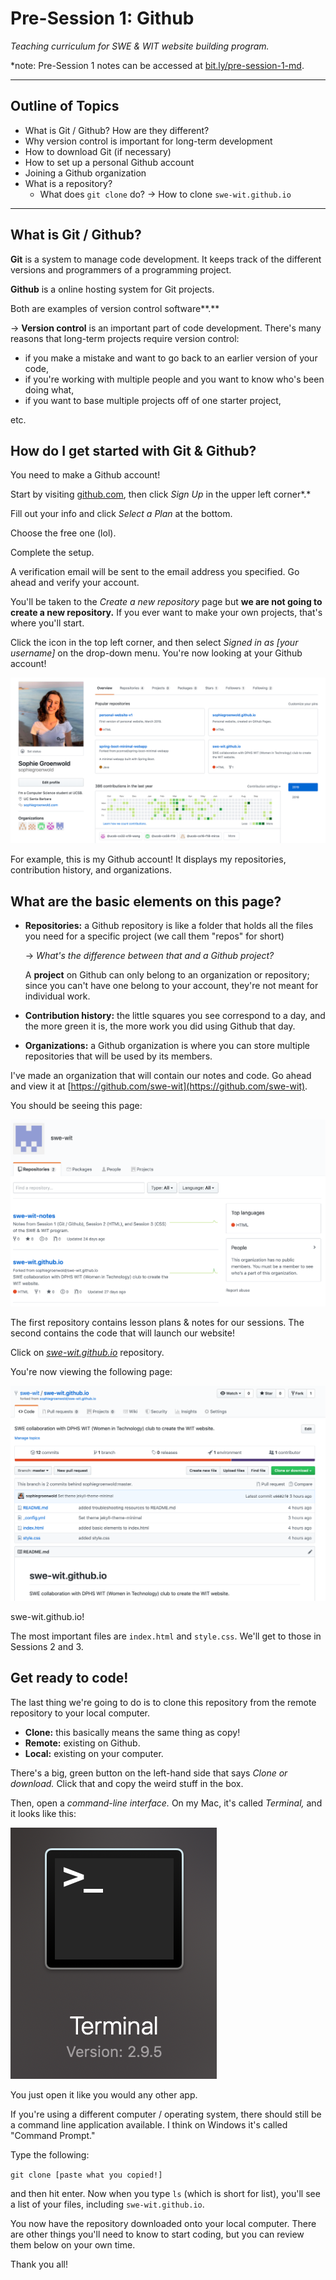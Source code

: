 # Pre-Session 1: Github

*Teaching curriculum for SWE & WIT website building program.*

*note: Pre-Session 1 notes can be accessed at [bit.ly/pre-session-1-md](http://bit.ly/pre-session-1-md).

---

## Outline of Topics

- What is Git / Github? How are they different?
- Why version control is important for long-term development
- How to download Git (if necessary)
- How to set up a personal Github account
- Joining a Github organization
- What is a repository?
    - What does `git clone` do? → How to clone `swe-wit.github.io`

---

## What is Git / Github?

**Git** is a system to manage code development. It keeps track of the different versions and programmers of a programming project.

**Github** is a online hosting system for Git projects. 

Both are examples of version control software**.** 

→ **Version control** is an important part of code development. There's many reasons that long-term projects require version control:

- if you make a mistake and want to go back to an earlier version of your code,
- if you're working with multiple people and you want to know who's been doing what,
- if you want to base multiple projects off of one starter project,

etc. 

## How do I get started with Git & Github?

You need to make a Github account!

Start by visiting [github.com](https://github.com), then click *Sign Up* in the upper left corner*.*  

Fill out your info and click *Select a Plan* at the bottom. 

Choose the free one (lol). 

Complete the setup. 

A verification email will be sent to the email address you specified. Go ahead and verify your account.

You'll be taken to the *Create a new repository* page but **we are not going to create a new repository.** If you ever want to make your own projects, that's where you'll start. 

Click the icon in the top left corner, and then select *Signed in as [your username]* on the drop-down menu. You're now looking at your Github account!

![](mygithub-7d20d14e-ef4f-414f-a502-b2cb001b954a.png)

For example, this is my Github account! It displays my repositories, contribution history, and organizations. 

## What are the basic elements on this page?

- **Repositories:** a Github repository is like a folder that holds all the files you need for a specific project (we call them "repos" for short)

    → *What's the difference between that and a Github project?*

    A **project** on Github can only belong to an organization or repository; since you can't have one belong to your account, they're not meant for individual work.

- **Contribution history:** the little squares you see correspond to a day, and the more green it is, the more work you did using Github that day.
- **Organizations:** a Github organization is where you can store multiple repositories that will be used by its members.

I've made an organization that will contain our notes and code. Go ahead and view it at [https://github.com/swe-wit](https://github.com/swe-wit). 

You should be seeing this page:

![](swe-wit-8a7d85ee-3e04-4728-8559-20798fe146a2.png)

The first repository contains lesson plans & notes for our sessions. The second contains the code that will launch our website! 

Click on *[swe-wit.github.io](https://github.com/swe-wit/swe-wit.github.io)* repository.

You're now viewing the following page:

![](repo-4cb86ed1-e0e2-4094-ab30-cc4b96704459.png)

swe-wit.github.io!

The most important files are `index.html` and `style.css`. We'll get to those in Sessions 2 and 3. 

## Get ready to code!

The last thing we're going to do is to clone this repository from the remote repository to your local computer. 

- **Clone:** this basically means the same thing as copy!
- **Remote:** existing on Github.
- **Local:** existing on your computer.

There's a big, green button on the left-hand side that says *Clone or download.* Click that and copy the weird stuff in the box. 

Then, open a *command-line interface.* On my Mac, it's called *Terminal,* and it looks like this:

![](terminal-9fdaaf25-ac5e-4ced-9383-e1641de6ce41.png)

You just open it like you would any other app.

If you're using a different computer / operating system, there should still be a command line application available. I think on Windows it's called "Command Prompt."

Type the following:

`git clone [paste what you copied!]`

and then hit enter. Now when you type `ls` (which is short for list), you'll see a list of your files, including `swe-wit.github.io`.

You now have the repository downloaded onto your local computer. There are other things you'll need to know to start coding, but you can review them below on your own time. 

Thank you all!
